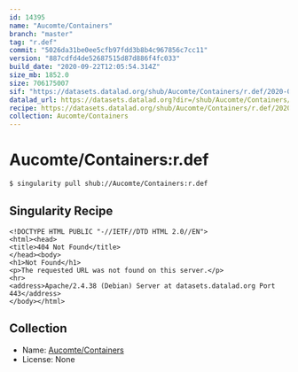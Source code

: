 ```yaml
---
id: 14395
name: "Aucomte/Containers"
branch: "master"
tag: "r.def"
commit: "5026da31be0ee5cfb97fdd3b8b4c967856c7cc11"
version: "887cdfd4de52687515d87d886f4fc033"
build_date: "2020-09-22T12:05:54.314Z"
size_mb: 1852.0
size: 706175007
sif: "https://datasets.datalad.org/shub/Aucomte/Containers/r.def/2020-09-22-5026da31-887cdfd4/887cdfd4de52687515d87d886f4fc033.sif"
datalad_url: https://datasets.datalad.org?dir=/shub/Aucomte/Containers/r.def/2020-09-22-5026da31-887cdfd4/
recipe: https://datasets.datalad.org/shub/Aucomte/Containers/r.def/2020-09-22-5026da31-887cdfd4/Singularity
collection: Aucomte/Containers
---
```


# Aucomte/Containers:r.def

```bash
$ singularity pull shub://Aucomte/Containers:r.def
```

## Singularity Recipe

```singularity
<!DOCTYPE HTML PUBLIC "-//IETF//DTD HTML 2.0//EN">
<html><head>
<title>404 Not Found</title>
</head><body>
<h1>Not Found</h1>
<p>The requested URL was not found on this server.</p>
<hr>
<address>Apache/2.4.38 (Debian) Server at datasets.datalad.org Port 443</address>
</body></html>
```

## Collection

 - Name: [Aucomte/Containers](https://github.com/Aucomte/Containers)
 - License: None

